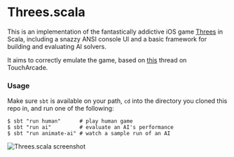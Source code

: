 Threes.scala
============

This is an implementation of the fantastically addictive iOS game
[Threes](http://asherv.com/threes/) in Scala, including a snazzy ANSI console
UI and a basic framework for building and evaluating AI solvers.

It aims to correctly emulate the game, based on
[this](http://forums.toucharcade.com/showpost.php?p=3140044&postcount=522)
thread on TouchArcade.

### Usage

Make sure `sbt` is available on your path, `cd` into the directory you cloned
this repo in, and run one of the following:

```
$ sbt "run human"      # play human game
$ sbt "run ai"         # evaluate an AI's performance
$ sbt "run animate-ai" # watch a sample run of an AI
```

![Threes.scala screenshot](https://raw.github.com/mwylde/Threes.scala/master/screenshot.png)
